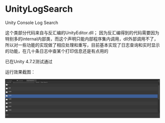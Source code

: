 # UnityLogSearch
Unity Console Log Search

这个类部分代码来自与反汇编的UnityEditor.dll；
因为反汇编得到的代码需要因为特别多的internal内部类，而这个声明只能内部程序集内调用，dll外部调用不了，所以对一些功能的实现做了相应处理和重写，目前基本实现了日志查询和实时显示的功能，在几十条日志中查某个打印信息还是有点用的

已在Unity 4.7.2测试通过

运行效果截图：

 ![image](https://github.com/shh12580/UnityLogSearch/blob/master/preview.png)
